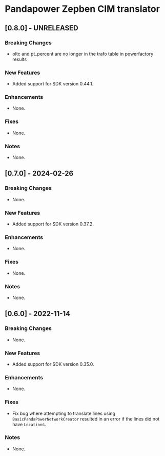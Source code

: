 # Pandapower Zepben CIM translator
## [0.8.0] - UNRELEASED
### Breaking Changes
* oltc and pt_percent are no longer in the trafo table in powerfactory results

### New Features
* Added support for SDK version 0.44.1.

### Enhancements
* None.

### Fixes
* None.

### Notes
* None.

## [0.7.0] - 2024-02-26
### Breaking Changes
* None.

### New Features
* Added support for SDK version 0.37.2.

### Enhancements
* None.

### Fixes
* None.

### Notes
* None.

## [0.6.0] - 2022-11-14
### Breaking Changes
* None.

### New Features
* Added support for SDK version 0.35.0.

### Enhancements
* None.

### Fixes
* Fix bug where attempting to translate lines using `BasicPandaPowerNetworkCreator` resulted in an error if the lines
  did not have `Location`s.

### Notes
* None.
